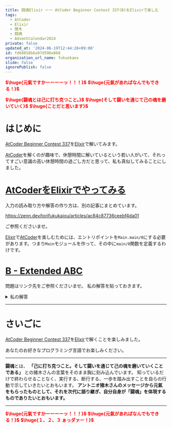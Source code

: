 ```yaml
---
title: 闘魂Elixir ーー AtCoder Beginner Contest 337(B)をElixirで楽しむ
tags:
  - AtCoder
  - Elixir
  - 猪木
  - 闘魂
  - AdventCalendar2024
private: false
updated_at: '2024-06-19T12:44:26+09:00'
id: fd68858b6a97d596e868
organization_url_name: fukuokaex
slide: false
ignorePublish: false
---
```

<b><font color="red">$\huge{元氣ですかーーーーッ！！！}$</font></b>
<b><font color="red">$\huge{元氣があればなんでもできる！}$</font></b>

<b><font color="red">$\huge{闘魂とは己に打ち克つこと。}$</font></b>
<b><font color="red">$\huge{そして闘いを通じて己の魂を磨いていく}$</font></b>
<b><font color="red">$\huge{ことだと思います}$</font></b>


# はじめに

[AtCoder Beginner Contest 337](https://atcoder.jp/contests/abc337)を[Elixir](https://elixir-lang.org/)で解いてみます。

[AtCoder](https://atcoder.jp/)を解くのが趣味で、休憩時間に解いているという若い人がいて、それってすごい意識の高い休憩時間の過ごし方だと思って、私も真似してみることにしました。


# [AtCoderをElixirでやってみる](https://zenn.dev/torifukukaiou/articles/ac84c87736ceebf4da01)

入力の読み取り方や解答の作り方は、別の記事にまとめています。


https://zenn.dev/torifukukaiou/articles/ac84c87736ceebf4da01

ご参照くださいませ。

[Elixir](https://elixir-lang.org/)で[AtCoder](https://atcoder.jp/)を楽しむためには、エントリポイントを`Main.main/0`にする必要があります。つまり`Main`モジュールを作って、その中に`main/0`関数を定義するわけです。

# [B - Extended ABC](https://atcoder.jp/contests/abc337/tasks/abc337_b)

問題はリンク先をご参照くださいませ。
私の解答を貼っておきます。


<details><summary>私の解答</summary>

_問題文を読んでいることを前提にひとこと解説をしておきます。_

1文字ずつみていけばいいので今回は再帰を使って解きました。私は再帰プログラミングを苦手としておりましたが、[Elixir](https://elixir-lang.org/)だと不思議と再帰を書けます。

問題の意味を勘違いしていて、**WA(Wrong Answer)** を数度出しました。何を勘違いしていたかというと必ず`A`、`B`、`C`が含まれていると思ったことです。`A`だけや`B`だけ、`C`だけ、`AC`や`BC`は条件に当てはまるというふうにプログラミングする必要があります。

「[AtCoder のテストケース](https://atcoder.jp/posts/20)」は公開されています。リンク先からさらにDropboxへ飛んでテストケースをダウンロードできるので、それをみて自分の勘違いに気づけました。


```elixir
defmodule Main do
  def main do
    s = IO.read(:line) |> String.trim()
    
    solve(s)
    |> IO.puts()
  end
  
  def solve(s) do
    charlist = s |> String.to_charlist()
    
    do_solve(charlist, {?A, ?B, ?C})
  end
  
  def do_solve([], _), do: "Yes"
  def do_solve([?A | tail], {?A, ?B, ?C}), do: do_solve(tail, {?A, ?B, ?C})
  def do_solve([?B | tail], {?A, ?B, ?C}), do: do_solve(tail, {?B, ?C})
  def do_solve([?C | tail], {?A, ?B, ?C}), do: do_solve(tail, {?C})
  def do_solve([?B | tail], {?B, ?C}), do: do_solve(tail, {?B, ?C})
  def do_solve([?C | tail], {?B, ?C}), do: do_solve(tail, {?C})
  def do_solve([_ | _tail], {?B, ?C}), do: "No"
  def do_solve([?C | tail], {?C}), do: do_solve(tail, {?C})
  def do_solve([_ | _tail], {?C}), do: "No"
end


```




</details>




---

# さいごに

[AtCoder Beginner Contest 337](https://atcoder.jp/contests/abc337)を[Elixir](https://elixir-lang.org/)で解くことを楽しみました。

あなたのお好きなプログラミング言語でお楽しみください。

---


**闘魂**とは、  **「己に打ち克つこと。そして闘いを通じて己の魂を磨いていくことである」** との猪木さんの言葉をそのまま胸に刻み込んでいます。
知っているだけで終わらせることなく、実行する、断行する、一歩を踏み出すことを自らの行動で示していきたいとおもいます。
**アントニオ猪木さんのメッセージから元氣をもらったものとして、それを次代に語り継ぎ、自分自身が「闘魂」を体現するものでありたいとおもいます。**

---

<b><font color="red">$\huge{元氣ですかーーーーッ！！！}$</font></b>
<b><font color="red">$\huge{元氣があればなんでもできる！}$</font></b>
<b><font color="red">$\huge{１、２、３ ぁっダァー！}$</font></b>
